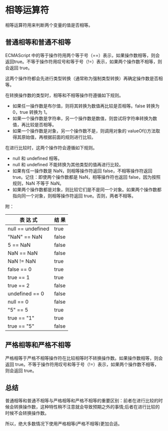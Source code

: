 # 相等运算符

相等运算符用来判断两个变量的值是否相等。


## 普通相等和普通不相等

ECMAScript 中的等于操作符用两个等于号（==）表示，如果操作数相等，则会返回true。不等于操作符用叹号和等于号（!=）表示，如果两个操作数不相等，则会返回 true。

这两个操作符都会先进行类型转换（通常称为强制类型转换）再确定操作数是否相等。

在转换操作数的类型时，相等和不相等操作符遵循如下规则。

* 如果任一操作数是布尔值，则将其转换为数值再比较是否相等。false 转换为 0，true 转换为 1。
* 如果一个操作数是字符串，另一个操作数是数值，则尝试将字符串转换为数值，再比较是否相等。
* 如果一个操作数是对象，另一个操作数不是，则调用对象的 valueOf()方法取得其原始值，再根据前面的规则进行比较。

在进行比较时，这两个操作符会遵循如下规则。
* null 和 undefined 相等。
* null 和 undefined 不能转换为其他类型的值再进行比较。
* 如果有任一操作数是 NaN，则相等操作符返回 false，不相等操作符返回 true。记住：即使两个操作数都是 NaN，相等操作符也返回 false，因为按照规则，NaN 不等于 NaN。
* 如果两个操作数都是对象，则比较它们是不是同一个对象。如果两个操作数都指向同一个对象，则相等操作符返回 true。否则，两者不相等。

附：

|表 达 式| 结 果|
|-------|------|
|null == undefined| true|
|"NaN" == NaN |false|
|5 == NaN |false|
|NaN == NaN| false|
|NaN != NaN |true|
|false == 0 |true|
|true == 1 |true|
|true == 2 |false|
|undefined == 0 |false|
|null == 0 |false|
|"5" == 5 |true|
|true == "1"| true|
|true == "5"|false|

## 严格相等和严格不相等

严格相等于严格不相等操作符在比较相等时不转换操作数。如果操作数相等，则会返回 true。不等于操作符用叹号和等于号（!=）表示，如果两个操作数不相等，则会返回 true。

## 总结

普通相等和普通不相等与严格相等和严格不相等的重要区别：前者在进行比较的时候会转换操作数，这种特性稍不注意就会导致预期之外的事情;后者在进行比较的时候不会转换操作数。

所以，绝大多数情况下使用严格相等(严格不相等)更加合适。